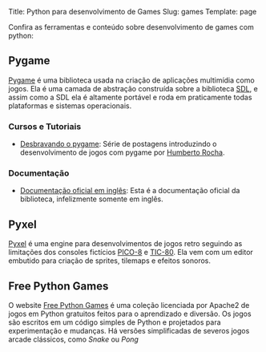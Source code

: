 Title: Python para desenvolvimento de Games
Slug: games
Template: page

Confira as ferramentas e conteúdo sobre desenvolvimento de games com python:

## Pygame

[Pygame](https://www.pygame.org/) é uma biblioteca usada na criação de aplicações multimídia como jogos.
Ela é uma camada de abstração construída sobre a biblioteca [SDL](http://www.libsdl.org/), e assim como a SDL ela é altamente portável e roda em praticamente todas plataformas e sistemas operacionais.

### Cursos e Tutoriais

- [Desbravando o pygame](https://humberto.io/pt-br/tags/pygame/): Série de postagens introduzindo o desenvolvimento de jogos com pygame por [Humberto Rocha](https://humberto.io/blog/). 

### Documentação

- [Documentação oficial em inglês](https://www.pygame.org/docs/): Esta é a documentação oficial da biblioteca, infelizmente somente em inglês. 

## Pyxel

[Pyxel](https://github.com/kitao/pyxel) é uma engine para desenvolvimentos de jogos retro seguindo as limitações dos consoles fictícios [PICO-8](https://www.lexaloffle.com/pico-8.php) e [TIC-80](https://tic.computer/).
Ela vem com um editor embutido para criação de sprites, tilemaps e efeitos sonoros.

## Free Python Games
O website [Free Python Games](http://www.grantjenks.com/docs/freegames/) é uma coleção licenciada por Apache2 de jogos em Python gratuitos feitos para o aprendizado e diversão. Os jogos são escritos em um código simples de Python e projetados para experimentação e mudanças. Há versões simplificadas de severos jogos arcade clássicos, como *Snake* ou *Pong*
